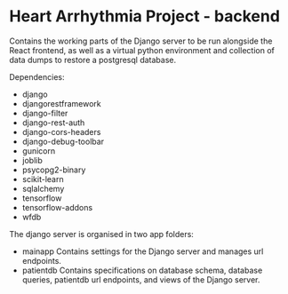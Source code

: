 # Heart Arrhythmia Project - backend
Contains the working parts of the Django server to be run alongside the React frontend,
as well as a virtual python environment and collection of data dumps to restore a postgresql database.

Dependencies:
- django
- djangorestframework
- django-filter
- django-rest-auth
- django-cors-headers
- django-debug-toolbar
- gunicorn
- joblib
- psycopg2-binary
- scikit-learn
- sqlalchemy
- tensorflow
- tensorflow-addons
- wfdb

The django server is organised in two app folders:
- mainapp
    Contains settings for the Django server and manages url endpoints.
- patientdb
    Contains specifications on database schema, database queries, patientdb url endpoints, and views of the Django server.